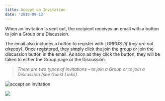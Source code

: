 ```yaml
---
title: Accept an Invitation
date: '2018-09-12'
---
```

When an invitation is sent out, the recipient receives an email with a button to join a Group or a Discussion.

The email also includes a button to register with LORROS _(if they are not already)_. Once registered, they simply click the join the group or join the discussion button in the email. As soon as they click the button, they will be taken to either the Group page or the Discussion.

> _There are two types of invitations – to join a Group or to join a Discussion (see Guest Links)_

![accept an invitation](https://s3.ca-central-1.amazonaws.com/lorros2.data/onlineManual/accept-invite.png "accept an invitation")

![](/assets/accept-invite.png)
